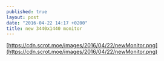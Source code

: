 ```yaml
---
published: true
layout: post
date: "2016-04-22 14:17 +0200"
title: new 3440x1440 monitor
---
```

[https://cdn.scrot.moe/images/2016/04/22/newMonitor.png](https://cdn.scrot.moe/images/2016/04/22/newMonitor.png)
